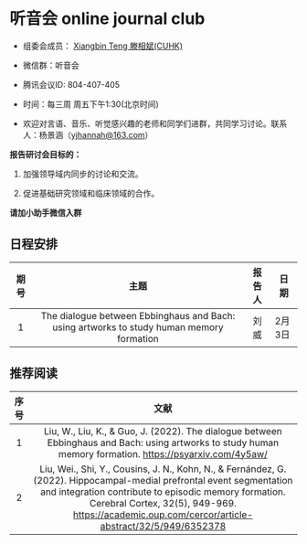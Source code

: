 # 听音会 online journal club

* 组委会成员： [Xiangbin Teng 滕相斌(CUHK)](https://sites.google.com/site/xiangbinteng2/)

* 微信群：听音会

* 腾讯会议ID: 804-407-405

* 时间：每三周 周五下午1:30(北京时间)	

* 欢迎对言语、音乐、听觉感兴趣的老师和同学们进群，共同学习讨论。联系人：杨景涵（yjhannah@163.com）


**报告研讨会目标的：**

1. 加强领导域内同步的讨论和交流。

2. 促进基础研究领域和临床领域的合作。


**请加小助手微信入群**



## 日程安排

| 期号 |                             主题                             | 报告人 | 日期    |
| :--: | :--------------------------------------------------------------: | :----: | ------- |
|  1  | The dialogue between Ebbinghaus and Bach: using artworks to study human memory formation  |  刘威  | 2月3日 |


## 推荐阅读

|   序号   |                   文献                      |
| :--------: | :-----------------------------------------------------------------------: |
| 1 | Liu, W., Liu, K., & Guo, J. (2022). The dialogue between Ebbinghaus and Bach: using artworks to study human memory formation. https://psyarxiv.com/4y5aw/|
| 2 | Liu, Wei., Shi, Y., Cousins, J. N., Kohn, N., & Fernández, G. (2022). Hippocampal-medial prefrontal event segmentation and integration contribute to episodic memory formation. Cerebral Cortex, 32(5), 949-969. https://academic.oup.com/cercor/article-abstract/32/5/949/6352378 |
